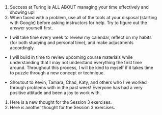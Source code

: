 1. Success at Turing is ALL ABOUT managing your time effectively and showing up!
2. When faced with a problem, use all of the tools at your disposal (starting with Google) before asking instructors for help. Try to figure out the answer yourself first.

- I will take time every week to review my calendar, reflect on my habits (for both studying and personal time), and make adjustments accordingly.
- I will build in time to review upcoming course materials while understanding that I may not understand everything the first time around. Throughout this process, I will be kind to myself if it takes time to puzzle through a new concept or technique.

- Shoutout to Kevin, Tamara, Chad, Katy, and others who I've worked through problems with in the past week! Everyone has had a very positive attitude and been a joy to work with.

1. Here is a new thought for the Session 3 exercises.
2. Here is another thought for the Session 3 exercises.
